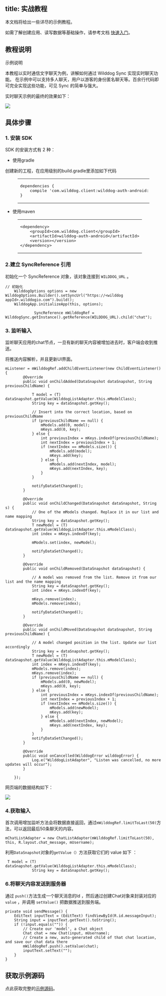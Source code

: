
title: 实战教程
---
本文档将给出一些详尽的示例教程。

如需了解创建应用、读写数据等基础操作，请参考文档 [快速入门](/sync/Android/quickstart.html)。

## 教程说明

示例说明

本教程以实时通信文字聊天为例，讲解如何通过 Wilddog Sync 实现实时聊天功能。
在示例中可以支持多人聊天，用户以游客的身份匿名聊天等。百余行代码即可完全实现这些功能，可见 Sync 的简单与强大。

实时聊天示例的最终的效果如下：

![](/images/android_tutorial_a.jpg)



## 具体步骤

### 1. 安装 SDK

SDK 的安装方式有 2 种：

- 使用gradle

创建新的工程，在应用级别的build.gradle里添加如下代码

<figure class="highlight java"><table><tbody><tr><td class="code"><pre><div class="line">dependencies {</div><div class="line">    compile <span class="string">&apos;com.wilddog.client:wilddog-auth-android:<span class="android-auth-version"></span>&apos;</span></div><div class="line">}</div></pre></td></tr></tbody></table></figure>

- 使用maven

<figure class="highlight xml"><table><tbody><tr><td class="code"><pre><div class="line"><span class="tag">&lt;<span class="name">dependency</span>&gt;</span></div><div class="line">    <span class="tag">&lt;<span class="name">groupId</span>&gt;</span>com.wilddog.client<span class="tag">&lt;/<span class="name">groupId</span>&gt;</span></div><div class="line">    <span class="tag">&lt;<span class="name">artifactId</span>&gt;</span>wilddog-auth-android<span class="tag">&lt;/<span class="name">artifactId</span>&gt;</span></div><div class="line">    <span class="tag">&lt;<span class="name">version</span>&gt;</span><span class="android-auth-version"></span><span class="tag">&lt;/<span class="name">version</span>&gt;</span></div><div class="line"><span class="tag">&lt;/<span class="name">dependency</span>&gt;</span></div></pre></td></tr></tbody></table></figure>


### 2.建立 SyncReference 引用
初始化一个 SyncReference 对象，该对象连接到 `WILDDOG_URL` 。

```
// 初始化
    WilddogOptions options = new WilddogOptions.Builder().setSyncUrl("https://<wilddog appId>.wilddogio.com").build();
    WilddogApp.initializeApp(this, options);

             SyncReference mWilddogRef = WilddogSync.getInstance().getReference(WILDDOG_URL).child("chat");
```

### 3. 监听输入

监听聊天应用的chat节点，一旦有新的聊天内容被增加进去时，客户端会收到推送。

将推送内容解析，并且更新UI界面。

    mListener = mWilddogRef.addChildEventListener(new ChildEventListener() {
            @Override
            public void onChildAdded(DataSnapshot dataSnapshot, String previousChildName) {
    
                T model = (T) dataSnapshot.getValue(WilddogListAdapter.this.mModelClass);
                String key = dataSnapshot.getKey();
    
                // Insert into the correct location, based on previousChildName
                if (previousChildName == null) {
                    mModels.add(0, model);
                    mKeys.add(0, key);
                } else {
                    int previousIndex = mKeys.indexOf(previousChildName);
                    int nextIndex = previousIndex + 1;
                    if (nextIndex == mModels.size()) {
                        mModels.add(model);
                        mKeys.add(key);
                    } else {
                        mModels.add(nextIndex, model);
                        mKeys.add(nextIndex, key);
                    }
                }
    
                notifyDataSetChanged();
            }
    
            @Override
            public void onChildChanged(DataSnapshot dataSnapshot, String s) {
                // One of the mModels changed. Replace it in our list and name mapping
                String key = dataSnapshot.getKey();
                T newModel = (T) dataSnapshot.getValue(WilddogListAdapter.this.mModelClass);
                int index = mKeys.indexOf(key);
    
                mModels.set(index, newModel);
    
                notifyDataSetChanged();
            }
    
            @Override
            public void onChildRemoved(DataSnapshot dataSnapshot) {
    
                // A model was removed from the list. Remove it from our list and the name mapping
                String key = dataSnapshot.getKey();
                int index = mKeys.indexOf(key);
    
                mKeys.remove(index);
                mModels.remove(index);
    
                notifyDataSetChanged();
            }
    
            @Override
            public void onChildMoved(DataSnapshot dataSnapshot, String previousChildName) {
    
                // A model changed position in the list. Update our list accordingly
                String key = dataSnapshot.getKey();
                T newModel = (T) dataSnapshot.getValue(WilddogListAdapter.this.mModelClass);
                int index = mKeys.indexOf(key);
                mModels.remove(index);
                mKeys.remove(index);
                if (previousChildName == null) {
                    mModels.add(0, newModel);
                    mKeys.add(0, key);
                } else {
                    int previousIndex = mKeys.indexOf(previousChildName);
                    int nextIndex = previousIndex + 1;
                    if (nextIndex == mModels.size()) {
                        mModels.add(newModel);
                        mKeys.add(key);
                    } else {
                        mModels.add(nextIndex, newModel);
                        mKeys.add(nextIndex, key);
                    }
                }
                notifyDataSetChanged();
            }
    
            @Override
            public void onCancelled(WilddogError wilddogError) {
                Log.e("WilddogListAdapter", "Listen was cancelled, no more updates will occur");
            }
    
        });


网页端的数据结构如下：

![](/images/android_tutorial_b.jpg)

### 4.获取输入

首次调用增加监听方法会将数据直接返回，通过`mWilddogRef.limitToLast(50)`方法，可以返回最后50条聊天的内容。

    mChatListAdapter = new ChatListAdapter(mWilddogRef.limitToLast(50), this, R.layout.chat_message, mUsername);


利用`DataSnapshot`对象的`getValue（）`方法获取它们的 value 如下 ： 

     T model = (T) dataSnapshot.getValue(WilddogListAdapter.this.mModelClass);
                String key = dataSnapshot.getKey();


### 6.将聊天内容发送到服务器
通过 `push()`方法生成一个聊天消息的Id ，然后通过创建Chat对象来封装对应的 `value` ，并调用 `setValue()` 把数据推送到服务端。

    private void sendMessage() {
        EditText inputText = (EditText) findViewById(R.id.messageInput);
        String input = inputText.getText().toString();
        if (!input.equals("")) {
            // Create our 'model', a Chat object
            Chat chat = new Chat(input, mUsername);
            // Create a new, auto-generated child of that chat location, and save our chat data there
            mWilddogRef.push().setValue(chat);
            inputText.setText("");
        }
    }

## 获取示例源码
点此获取完整的[示例源码](https://github.com/WildDogTeam/demo-android-chat)。



